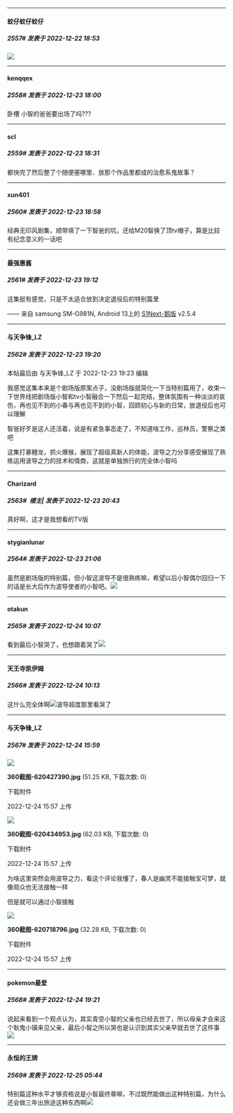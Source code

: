 

*****

####  蚊仔蚊仔蚊仔  
##### 2557#       发表于 2022-12-22 18:53

<img src="https://p.sda1.dev/9/e433bb2d43e03b74e2f75cdc77d3860b/CMP_20221222185331674.jpg" referrerpolicy="no-referrer">



*****

####  kenqqex  
##### 2558#       发表于 2022-12-23 18:00

卧槽 小智的爸爸要出场了吗???



*****

####  scl  
##### 2559#       发表于 2022-12-23 18:31

都快完了然后整了个随便塞哪里、放那个作品里都成的治愈系鬼故事？



*****

####  xun401  
##### 2560#       发表于 2022-12-23 18:58

经典无印风剧集，顺带填了一下智爸的坑，还给M20智换了顶tv帽子，算是比较有纪念意义的一话吧



*****

####  最强惠酱  
##### 2561#       发表于 2022-12-23 19:12

这集挺有感觉，只是不太适合放到决定退役后的特别篇里

—— 来自 samsung SM-G981N, Android 13上的 [S1Next-鹅版](https://github.com/ykrank/S1-Next/releases) v2.5.4



*****

####  与天争锋_LZ  
##### 2562#       发表于 2022-12-23 19:20

 本帖最后由 与天争锋_LZ 于 2022-12-23 19:23 编辑 

我感觉这集本来是个剧场版原案点子，没剧场版就简化一下当特别篇用了，收束一下世界线把剧场版小智和tv小智融合一下然后一起完结，整体氛围有一种淡淡的哀伤，再也见不到的小春与再也见不到的小智，回顾初心与新的日常，放退役后也可以理解

智爸好歹是这人还活着，说是有紧急事态走了，不知道啥工作，巡林员，警察之类吧

这集打暴鲤龙，抓火爆猴，展现了超级真新人的体能，波导之力分享感受展现了熟练运用波导之力的技术和情商，这就是单独旅行的完全体小智吗



*****

####  Charizard  
##### 2563#         楼主| 发表于 2022-12-23 20:43

真好啊，这才是我想看的TV版



*****

####  stygianlunar  
##### 2564#       发表于 2022-12-23 21:06

虽然是剧场版的特别篇，但小智这波导不是很熟练嘛，希望以后小智偶尔回归一下的话是长大后作为波导使者的小智吧。<img src="https://static.saraba1st.com/image/smiley/face2017/037.png" referrerpolicy="no-referrer">



*****

####  otakun  
##### 2565#       发表于 2022-12-24 10:07

看到最后小智哭了，也想跟着哭了<img src="https://static.saraba1st.com/image/smiley/face2017/139.png" referrerpolicy="no-referrer">



*****

####  天王寺凯伊姆  
##### 2566#       发表于 2022-12-24 10:13

这什么完全体啊<img src="https://static.saraba1st.com/image/smiley/face2017/067.png" referrerpolicy="no-referrer">波导超度那里看哭了



*****

####  与天争锋_LZ  
##### 2567#       发表于 2022-12-24 15:59

<img src="https://img.saraba1st.com/forum/202212/24/155759j090lng4edruzdi0.jpg" referrerpolicy="no-referrer">

<strong>360截图-620427390.jpg</strong> (51.25 KB, 下载次数: 0)

下载附件

2022-12-24 15:57 上传

<img src="https://img.saraba1st.com/forum/202212/24/155759uanzhhjh5nqd5333.jpg" referrerpolicy="no-referrer">

<strong>360截图-620434953.jpg</strong> (62.03 KB, 下载次数: 0)

下载附件

2022-12-24 15:57 上传

为啥这里突然会用波导之力，看这个评论我懂了，春人是幽灵不能接触宝可梦，就像观众也无法接触一样

但是就可以通过小智接触

<img src="https://img.saraba1st.com/forum/202212/24/155759zf2fdz5zl3ddfp9p.jpg" referrerpolicy="no-referrer">

<strong>360截图-620718796.jpg</strong> (32.28 KB, 下载次数: 0)

下载附件

2022-12-24 15:57 上传



*****

####  pokemon最爱  
##### 2568#       发表于 2022-12-24 19:21

说起来看到一个观点认为，其实青空小智的父亲也已经去世了，所以母亲才会来这个耿鬼小镇来见父亲，最后小智之所以哭也是认识到其实父亲早就去世了这件事<img src="https://static.saraba1st.com/image/smiley/face2017/068.png" referrerpolicy="no-referrer">



*****

####  永恒的王牌  
##### 2569#       发表于 2022-12-25 05:44

特别篇这种水平才够资格说是小智最终章嘛，不过既然能做出这种特别篇，为什么还会做三年出旅途这种东西啊<img src="https://static.saraba1st.com/image/smiley/face2017/125.png" referrerpolicy="no-referrer">

